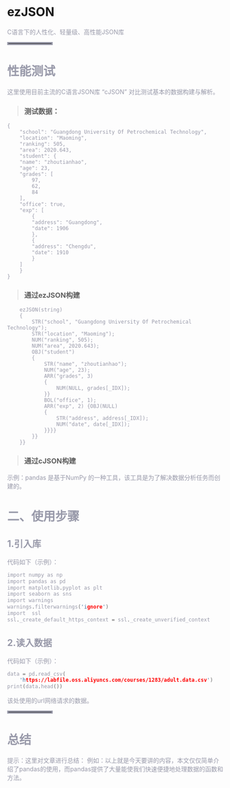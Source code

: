 
# ezJSON
<font color=#999AAA >C语言下的人性化、轻量级、高性能JSON库

<hr style=" border:solid; width:100px; height:1px;" color=#000000 size=1">

# 性能测试
<font color=#999AAA >这里使用目前主流的C语言JSON库 “cJSON” 对比测试基本的数据构建与解析。

> ### 测试数据：
```
{
    "school": "Guangdong University Of Petrochemical Technology",
    "location": "Maoming",
    "ranking": 505,
    "area": 2020.643,
    "student": {
	"name": "zhoutianhao",
	"age": 23,
	"grades": [
	    97,
	    62,
	    84
	],
	"office": true,
	"exp": [
	    {
		"address": "Guangdong",
		"date": 1906
	    },
	    {
		"address": "Chengdu",
		"date": 1910
	    }
	]
    }
}
```


>### 通过ezJSON构建

```
	ezJSON(string)
	{
	    STR("school", "Guangdong University Of Petrochemical Technology");
	    STR("location", "Maoming");
	    NUM("ranking", 505);
	    NUM("area", 2020.643);
	    OBJ("student")
	    {
	        STR("name", "zhoutianhao");
	        NUM("age", 23);
	        ARR("grades", 3)
	        {
	            NUM(NULL, grades[_IDX]);
	        }}
	        BOL("office", 1);
	        ARR("exp", 2) {OBJ(NULL)
	        {
	            STR("address", address[_IDX]);
	            NUM("date", date[_IDX]);
	        }}}}
	    }}
	}}
```

>### 通过cJSON构建



<font color=#999AAA >示例：pandas 是基于NumPy 的一种工具，该工具是为了解决数据分析任务而创建的。



# 二、使用步骤
## 1.引入库


<font color=#999AAA >代码如下（示例）：



```c
import numpy as np
import pandas as pd
import matplotlib.pyplot as plt
import seaborn as sns
import warnings
warnings.filterwarnings('ignore')
import  ssl
ssl._create_default_https_context = ssl._create_unverified_context
```

## 2.读入数据

<font color=#999AAA >代码如下（示例）：



```c
data = pd.read_csv(
    'https://labfile.oss.aliyuncs.com/courses/1283/adult.data.csv')
print(data.head())
```



<font color=#999AAA >该处使用的url网络请求的数据。

<hr style=" border:solid; width:100px; height:1px;" color=#000000 size=1">

# 总结
<font color=#999AAA >提示：这里对文章进行总结：
例如：以上就是今天要讲的内容，本文仅仅简单介绍了pandas的使用，而pandas提供了大量能使我们快速便捷地处理数据的函数和方法。
